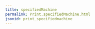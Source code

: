 ```yaml
---
title: specifiedMachine
permalink: Print.specifiedMachine.html
jsonid: print_specifiedmachine
---
```

